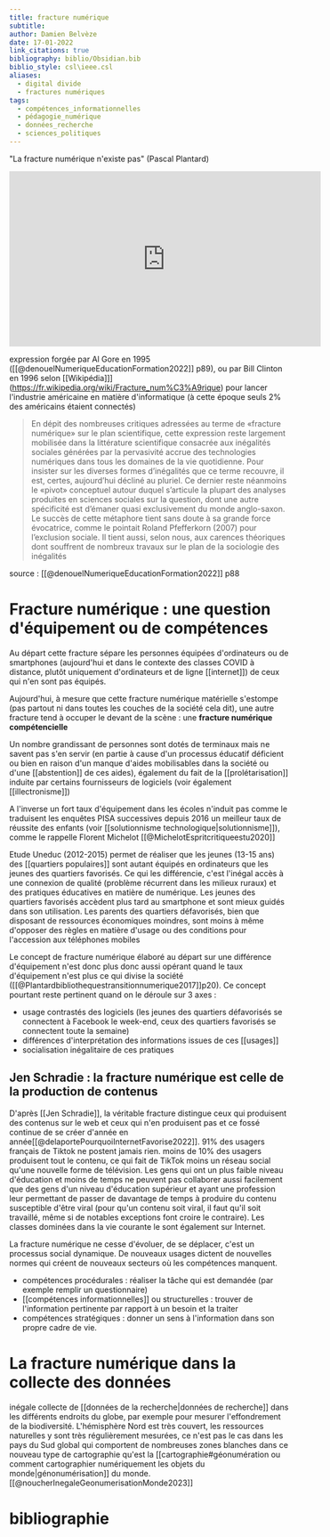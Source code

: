 ```yaml
---
title: fracture numérique
subtitle: 
author: Damien Belvèze
date: 17-01-2022
link_citations: true
bibliography: biblio/Obsidian.bib
biblio_style: csl\ieee.csl
aliases:
  - digital divide
  - fractures numériques
tags:
  - compétences_informationnelles
  - pédagogie_numérique
  - données_recherche
  - sciences_politiques
---
```


"La fracture numérique n'existe pas" (Pascal Plantard)

<iframe width="560" height="315" src="https://www.youtube.com/embed/2mNOPfHLOOo?start=1227" title="YouTube video player" frameborder="0" allow="accelerometer; autoplay; clipboard-write; encrypted-media; gyroscope; picture-in-picture; web-share" allowfullscreen></iframe>

expression forgée par Al Gore en 1995 ([[@denouelNumeriqueEducationFormation2022]] p89), ou par Bill Clinton en 1996 selon [[Wikipédia]]](https://fr.wikipedia.org/wiki/Fracture_num%C3%A9rique) pour lancer l'industrie américaine en matière d'informatique (à cette époque seuls 2% des américains étaient connectés)


>En dépit des nombreuses critiques adressées au terme de «fracture numérique» sur le plan scientifique, cette expression reste largement mobilisée dans la littérature scientifique consacrée aux inégalités sociales générées par la pervasivité accrue des technologies numériques dans tous les domaines de la vie quotidienne. Pour insister sur les diverses formes d’inégalités que ce terme recouvre, il est, certes, aujourd’hui décliné au pluriel. Ce dernier reste néanmoins le «pivot» conceptuel autour duquel s’articule la plupart des analyses produites en sciences sociales sur la question, dont une autre spécificité est d’émaner quasi exclusivement du monde anglo-saxon. Le succès de cette métaphore tient sans doute à sa grande force évocatrice, comme le pointait Roland Pfefferkorn (2007) pour l’exclusion sociale. Il tient aussi, selon nous, aux carences théoriques dont souffrent de nombreux travaux sur le plan de la sociologie des inégalités

source : [[@denouelNumeriqueEducationFormation2022]] p88

# Fracture numérique : une question d'équipement ou de compétences


Au départ cette fracture sépare les personnes équipées d'ordinateurs ou de smartphones (aujourd'hui et dans le contexte des classes COVID à distance, plutôt uniquement d'ordinateurs et de ligne [[internet]]) de ceux qui n'en sont pas équipés. 

Aujourd'hui, à mesure que cette fracture numérique matérielle s'estompe (pas partout ni dans toutes les couches de la société cela dit), une autre fracture tend à occuper le devant de la scène : une **fracture numérique compétencielle**

Un nombre grandissant de personnes sont dotés de terminaux mais ne savent pas s'en servir (en partie à cause d'un processus éducatif déficient ou bien en raison d'un manque d'aides mobilisables dans la société ou d'une [[abstention]] de ces aides), également du fait de la [[prolétarisation]] induite par certains fournisseurs de logiciels (voir également [[illectronisme]])

A l'inverse un fort taux d'équipement dans les écoles n'induit pas comme le traduisent les enquêtes PISA successives depuis 2016 un meilleur taux de réussite des enfants (voir [[solutionnisme technologique|solutionnisme]]), comme le rappelle Florent Michelot [[@MichelotEspritcritiqueestu2020]]

Etude Uneduc (2012-2015) permet de réaliser que les jeunes (13-15 ans) des [[quartiers populaires]] sont autant équipés en ordinateurs que les jeunes des quartiers favorisés. Ce qui les différencie, c'est l'inégal accès à une connexion de qualité (problème récurrent dans les milieux ruraux) et des pratiques éducatives en matière de numérique. Les jeunes des quartiers favorisés accèdent plus tard au smartphone et sont mieux guidés dans son utilisation. Les parents des quartiers défavorisés, bien que disposant de ressources économiques moindres, sont moins à même d'opposer des règles en matière d'usage ou des conditions pour l'accession aux téléphones mobiles

Le concept de fracture numérique élaboré au départ sur une différence d'équipement n'est donc plus donc aussi opérant quand le taux d'équipement n'est plus ce qui divise la société ([[@Plantardbibliothequestransitionnumerique2017]]p20). 
Ce concept pourtant reste pertinent quand on le déroule sur 3 axes : 
- usage contrastés des logiciels (les jeunes des quartiers défavorisés se connectent à Facebook le week-end, ceux des quartiers favorisés se connectent toute la semaine)
- différences d'interprétation des informations issues de ces [[usages]]
- socialisation inégalitaire de ces pratiques

## Jen Schradie : la fracture numérique est celle de la production de contenus

D'après [[Jen Schradie]], la véritable fracture distingue ceux qui produisent des contenus sur le web et ceux qui n'en produisent pas et ce fossé continue de se créer d'année en année[[@delaportePourquoiInternetFavorise2022]]. 
91% des usagers français de Tiktok ne postent jamais rien. moins de 10% des usagers produisent tout le contenu, ce qui fait de TikTok moins un réseau social qu'une nouvelle forme de télévision. 
Les gens qui ont un plus faible niveau d'éducation et moins de temps ne peuvent pas collaborer aussi facilement que des gens d'un niveau d'éducation supérieur et ayant une profession leur permettant de passer de davantage de temps à produire du contenu susceptible d'être viral (pour qu'un contenu soit viral, il faut qu'il soit travaillé, même si de notables exceptions font croire le contraire). Les classes dominées dans la vie courante le sont également sur Internet. 

La fracture numérique ne cesse d'évoluer, de se déplacer, c'est un processus social dynamique. De nouveaux usages dictent de nouvelles normes qui créent de nouveaux secteurs où les compétences manquent. 

- compétences procédurales : réaliser la tâche qui est demandée (par exemple remplir un questionnaire)
- [[compétences informationnelles]] ou structurelles : trouver de l'information pertinente par rapport à un besoin et la traiter
- compétences stratégiques : donner un sens à l'information dans son propre cadre de vie. 

# La fracture numérique dans la collecte des données

inégale collecte de [[données de la recherche|données de recherche]] dans les différents endroits du globe, par exemple pour mesurer l'effondrement de la biodiversité. 
L'hémisphère Nord est très couvert, les ressources naturelles y sont très régulièrement mesurées, ce n'est pas le cas dans les pays du Sud global qui comportent de nombreuses zones blanches dans ce nouveau type de cartographie qu'est la [[cartographie#géonumération ou comment cartographier numériquement les objets du monde|génonumérisation]] du monde. [[@noucherInegaleGeonumerisationMonde2023]]

# bibliographie

